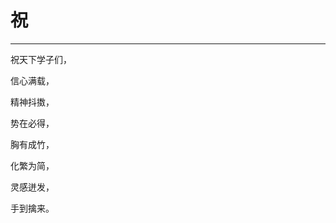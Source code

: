 <!--
 * @Author: 蔡鑫 1058360098@qq.com
 * @Date: 2024-06-11 16:09:39
 * @LastEditors: 蔡鑫 1058360098@qq.com
 * @LastEditTime: 2024-06-11 16:09:48
 * @FilePath: \docsify\docs\articles\poems\p73.md
 * @Description: 这是默认设置,请设置`customMade`, 打开koroFileHeader查看配置 进行设置: https://github.com/OBKoro1/koro1FileHeader/wiki/%E9%85%8D%E7%BD%AE
-->
# 祝
---

祝天下学子们，

信心满载，

精神抖擞，

势在必得，

胸有成竹，

化繁为简，

灵感迸发，

手到擒来。